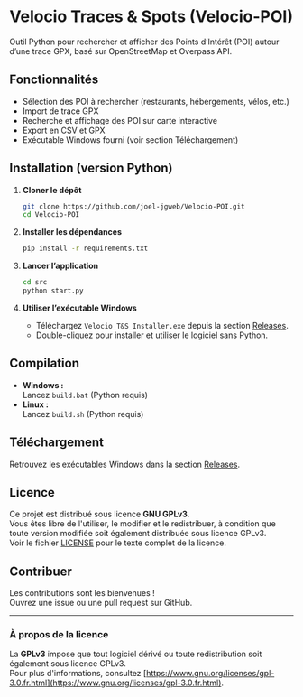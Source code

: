 # Velocio Traces & Spots (Velocio-POI)

Outil Python pour rechercher et afficher des Points d’Intérêt (POI) autour d’une trace GPX, basé sur OpenStreetMap et Overpass API.

## Fonctionnalités

- Sélection des POI à rechercher (restaurants, hébergements, vélos, etc.)
- Import de trace GPX
- Recherche et affichage des POI sur carte interactive
- Export en CSV et GPX
- Exécutable Windows fourni (voir section Téléchargement)

## Installation (version Python)

1. **Cloner le dépôt**
    ```bash
    git clone https://github.com/joel-jgweb/Velocio-POI.git
    cd Velocio-POI
    ```

2. **Installer les dépendances**
    ```bash
    pip install -r requirements.txt
    ```

3. **Lancer l’application**
    ```bash
    cd src
    python start.py
    ```

4. **Utiliser l’exécutable Windows**
    - Téléchargez `Velocio_T&S_Installer.exe` depuis la section [Releases](https://github.com/joel-jgweb/Velocio-POI/releases).
    - Double-cliquez pour installer et utiliser le logiciel sans Python.

## Compilation

- **Windows :**  
    Lancez `build.bat` (Python requis)
- **Linux :**  
    Lancez `build.sh` (Python requis)

## Téléchargement

Retrouvez les exécutables Windows dans la section [Releases](https://github.com/joel-jgweb/Velocio-POI/releases).

## Licence

Ce projet est distribué sous licence **GNU GPLv3**.  
Vous êtes libre de l'utiliser, le modifier et le redistribuer, à condition que toute version modifiée soit également distribuée sous licence GPLv3.  
Voir le fichier [LICENSE](LICENSE) pour le texte complet de la licence.

## Contribuer

Les contributions sont les bienvenues !  
Ouvrez une issue ou une pull request sur GitHub.

---

### À propos de la licence

La **GPLv3** impose que tout logiciel dérivé ou toute redistribution soit également sous licence GPLv3.  
Pour plus d'informations, consultez [https://www.gnu.org/licenses/gpl-3.0.fr.html](https://www.gnu.org/licenses/gpl-3.0.fr.html).
